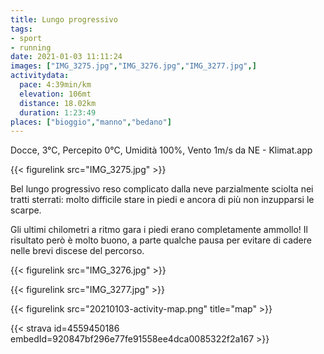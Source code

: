 ```yaml
---
title: Lungo progressivo
tags:
- sport
- running
date: 2021-01-03 11:11:24
images: ["IMG_3275.jpg","IMG_3276.jpg","IMG_3277.jpg",]
activitydata:
  pace: 4:39min/km
  elevation: 106mt
  distance: 18.02km
  duration: 1:23:49
places: ["bioggio","manno","bedano"]
---
```


Docce, 3°C, Percepito 0°C, Umidità 100%, Vento 1m/s da NE - Klimat.app

{{< figurelink src="IMG_3275.jpg" >}}

Bel lungo progressivo reso complicato dalla neve parzialmente sciolta nei tratti sterrati: molto difficile stare in piedi e ancora di più non inzupparsi le scarpe.

Gli ultimi chilometri a ritmo gara i piedi erano completamente ammollo! Il risultato però è molto buono, a parte qualche pausa per evitare di cadere nelle brevi discese del percorso. 

{{< figurelink src="IMG_3276.jpg" >}}

{{< figurelink src="IMG_3277.jpg" >}}


{{< figurelink src="20210103-activity-map.png" title="map" >}}


{{< strava id=4559450186 embedId=920847bf296e77fe91558ee4dca0085322f2a167 >}}
